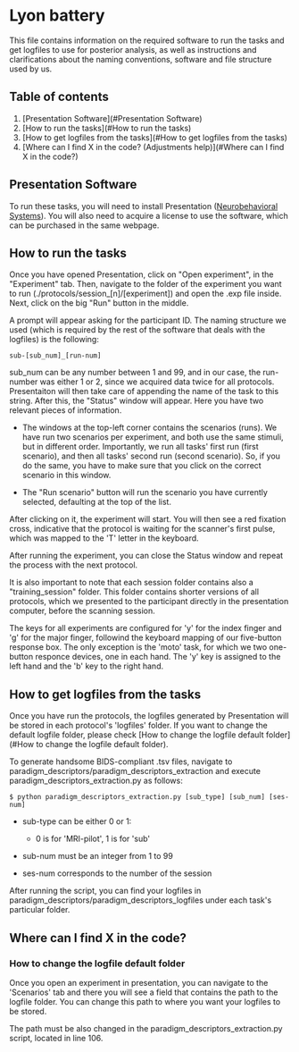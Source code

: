 # Lyon battery

This file contains information on the required software to run the tasks and get
logfiles to use for posterior analysis, as well as instructions and clarifications
about the naming conventions, software and file structure used by us.

## Table of contents
1. [Presentation Software](#Presentation Software)
2. [How to run the tasks](#How to run the tasks)
3. [How to get logfiles from the tasks](#How to get logfiles from the tasks)
4. [Where can I find X in the code? (Adjustments help)](#Where can I find X in the code?)

## Presentation Software
To run these tasks, you will need to install Presentation ([Neurobehavioral Systems](https://www.neurobs.com/)).
You will also need to acquire a license to use the software, which can be purchased in the same webpage.

## How to run the tasks
Once you have opened Presentation, click on "Open experiment", in the "Experiment" tab. Then, navigate to the folder of the
experiment you want to run (./protocols/session_[n]/[experiment]) and open the .exp file inside. Next, click on
the big "Run" button in the middle.

A prompt will appear asking for the participant ID. The naming structure we used (which is required by the rest
of the software that deals with the logfiles) is the following:

    sub-[sub_num]_[run-num]
    
sub_num can be any number between 1 and 99, and in our case, the run-number was either 1 or 2, since we acquired 
data twice for all protocols. Presentaiton will then take care of appending the name of the task to this string.
After this, the "Status" window will appear. Here you have two relevant pieces of information.

* The windows at the top-left corner contains the scenarios (runs). We have run two scenarios per experiment, and
both use the same stimuli, but in different order. Importantly, we run all tasks' first run (first scenario), and 
then all tasks' second run (second scenario). So, if you do the same, you have to make sure that you click on the
correct scenario in this window.

* The "Run scenario" button will run the scenario you have currently selected, defaulting at the top of the list.

After clicking on it, the experiment will start. You will then see a red fixation cross, indicative that the protocol
is waiting for the scanner's first pulse, which was mapped to the 'T' letter in the keyboard.

After running the experiment, you can close the Status window and repeat the process with the next protocol.

It is also important to note that each session folder contains also a "training_session" folder. This folder contains
shorter versions of all protocols, which we presented to the participant directly in the presentation computer, before
the scanning session.

The keys for all experiments are configured for 'y' for the index finger and 'g' for the major finger, followind the
keyboard mapping of our five-button response box. The only exception is the 'moto' task, for which we two one-button
responce devices, one in each hand. The 'y' key is assigned to the left hand and the 'b' key to the right hand.

## How to get logfiles from the tasks

Once you have run the protocols, the logfiles generated by Presentation will be stored in each protocol's 'logfiles'
folder. If you want to change the default logfile folder, please check [How to change the logfile default folder](#How to change the logfile default folder).

To generate handsome BIDS-compliant .tsv files, navigate to paradigm_descriptors/paradigm_descriptors_extraction and 
execute paradigm_descriptors_extraction.py as follows:

    $ python paradigm_descriptors_extraction.py [sub_type] [sub_num] [ses-num]
    
* sub-type can be either 0 or 1:

    * 0 is for 'MRI-pilot', 1 is for 'sub'

* sub-num must be an integer from 1 to 99
* ses-num corresponds to the number of the session

After running the script, you can find your logfiles in paradigm_descriptors/paradigm_descriptors_logfiles under each task's
particular folder.

## Where can I find X in the code?

### How to change the logfile default folder

Once you open an experiment in presentation, you can navigate to the 'Scenarios' tab and there you will see a field that 
contains the path to the logfile folder. You can change this path to where you want your logfiles to be stored.

The path must be also changed in the paradigm_descriptors_extraction.py script, located in line 106.
